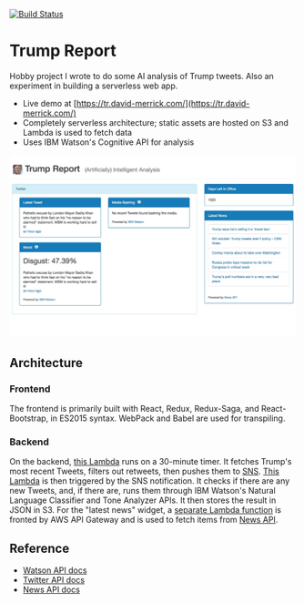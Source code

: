 [![Build Status](https://travis-ci.org/davidmerrick/trump-report.svg?branch=master)](https://travis-ci.org/davidmerrick/trump-report)

# Trump Report

Hobby project I wrote to do some AI analysis of Trump tweets. Also an experiment in building a serverless web app.

* Live demo at [https://tr.david-merrick.com/](https://tr.david-merrick.com/)
* Completely serverless architecture; static assets are hosted on S3 and Lambda is used to fetch data
* Uses IBM Watson's Cognitive API for analysis

![](img/screenshot.jpg)

## Architecture

### Frontend

The frontend is primarily built with React, Redux, Redux-Saga, and React-Bootstrap, in ES2015 syntax. WebPack and Babel are used for transpiling.

### Backend

On the backend, [this Lambda](https://github.com/davidmerrick/lambda-tweets-sns) runs on a 30-minute timer. It fetches Trump's most recent Tweets, filters out retweets, then pushes them to [SNS](https://aws.amazon.com/sns/). [This Lambda](https://github.com/davidmerrick/lambda-classify-tweets-s3) is then triggered by the SNS notification. It checks if there are any new Tweets, and, if there are, runs them through IBM Watson's Natural Language Classifier and Tone Analyzer APIs. It then stores the result in JSON in S3. For the "latest news" widget, a [separate Lambda function](https://github.com/davidmerrick/lambda-get-news) is fronted by AWS API Gateway and is used to fetch items from [News API](https://newsapi.org/).

## Reference

* [Watson API docs](https://www.ibm.com/watson/developercloud/doc/index.html)
* [Twitter API docs](https://dev.twitter.com/rest/public)
* [News API docs](https://newsapi.org/#sources)
